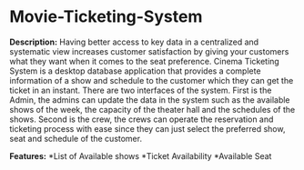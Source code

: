 # Movie-Ticketing-System

**Description:**
Having better access to key data in a centralized and systematic view increases
customer satisfaction by giving your customers what they want when it comes to the
seat preference.  Cinema Ticketing System is a desktop database application that
provides a complete information of a show and schedule to the customer which they
can get the ticket in an instant. There are two interfaces of the system. First is the
Admin, the admins can update the data in the system such as the available shows of
the week, the capacity of the theater hall and the schedules of the shows. Second is the
crew, the crews can operate the reservation and ticketing process with ease since they
can just select the preferred show, seat and schedule of the customer. 

**Features:**
*List of Available shows
*Ticket Availability 
*Available Seat
